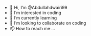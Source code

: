 - 👋 Hi, I’m @Abdullahdwairi99
- 👀 I’m interested in coding
- 🌱 I’m currently learning 
- 💞️ I’m looking to collaborate on coding 
- 📫 How to reach me ...

<!---
Abdullahdwairi99/Abdullahdwairi99 is a ✨ special ✨ repository because its `README.md` (this file) appears on your GitHub profile.
You can click the Preview link to take a look at your changes.
--->
